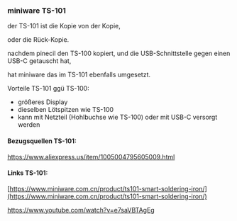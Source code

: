 ### miniware TS-101

der TS-101 ist die Kopie von der Kopie, 

oder die Rück-Kopie. 

nachdem pinecil den TS-100 kopiert, und die USB-Schnittstelle gegen einen USB-C getauscht hat, 

hat miniware das im TS-101 ebenfalls umgesetzt.

Vorteile TS-101 ggü TS-100:

*   größeres Display
*   dieselben Lötspitzen wie TS-100
*   kann mit Netzteil (Hohlbuchse wie TS-100) oder mit USB-C versorgt werden

#### Bezugsquellen TS-101:

https://www.aliexpress.us/item/1005004795605009.html

#### Links TS-101:

[https://www.miniware.com.cn/product/ts101-smart-soldering-iron/](https://www.miniware.com.cn/product/ts101-smart-soldering-iron/)

https://www.youtube.com/watch?v=e7saVBTAgEg
